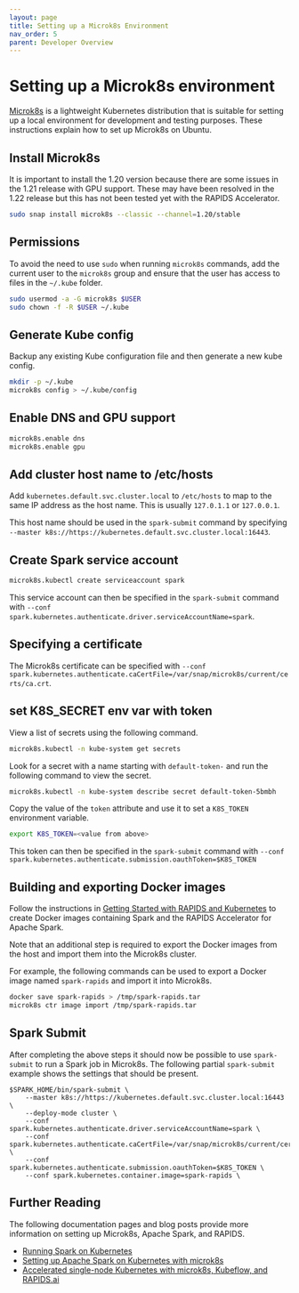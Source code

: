 ```yaml
---
layout: page
title: Setting up a Microk8s Environment
nav_order: 5
parent: Developer Overview
---
```


# Setting up a Microk8s environment

[Microk8s](https://microk8s.io/) is a lightweight Kubernetes distribution that is suitable for setting up a local
environment for development and testing purposes. These instructions explain how to set up Microk8s on Ubuntu.

## Install Microk8s

It is important to install the 1.20 version because there are some issues in the 1.21 release with GPU support. These
may have been resolved in the 1.22 release but this has not been tested yet with the RAPIDS Accelerator.

```bash
sudo snap install microk8s --classic --channel=1.20/stable
```

## Permissions
To avoid the need to use `sudo` when running `microk8s` commands, add the current user to the `microk8s` group and
ensure that the user has access to files in the `~/.kube` folder.

```bash
sudo usermod -a -G microk8s $USER
sudo chown -f -R $USER ~/.kube
```

## Generate Kube config

Backup any existing Kube configuration file and then generate a new kube config.

```bash
mkdir -p ~/.kube
microk8s config > ~/.kube/config
```

## Enable DNS and GPU support

```bash
microk8s.enable dns
microk8s.enable gpu
```

## Add cluster host name to /etc/hosts

Add `kubernetes.default.svc.cluster.local` to `/etc/hosts` to map to the same IP address as the host name. This is
usually `127.0.1.1` or `127.0.0.1`.

This host name should be used in the `spark-submit` command by specifying
`--master k8s://https://kubernetes.default.svc.cluster.local:16443`.

## Create Spark service account

```bash
microk8s.kubectl create serviceaccount spark
```

This service account can then be specified in the `spark-submit` command with
`--conf spark.kubernetes.authenticate.driver.serviceAccountName=spark`.

## Specifying a certificate

The Microk8s certificate can be specified with
`--conf spark.kubernetes.authenticate.caCertFile=/var/snap/microk8s/current/certs/ca.crt`.

## set K8S_SECRET env var with token

View a list of secrets using the following command.

```bash
microk8s.kubectl -n kube-system get secrets
```

Look for a secret with a name starting with `default-token-` and run the following command to view the secret.

```bash
microk8s.kubectl -n kube-system describe secret default-token-5bmbh
```

Copy the value of the `token` attribute and use it to set a `K8S_TOKEN` environment variable.

```bash
export K8S_TOKEN=<value from above>
```

This token can then be specified in the `spark-submit` command with
`--conf spark.kubernetes.authenticate.submission.oauthToken=$K8S_TOKEN`

## Building and exporting Docker images

Follow the instructions in [Getting Started with RAPIDS and Kubernetes](../get-started/getting-started-kubernetes.md)
to create Docker images containing Spark and the RAPIDS Accelerator for Apache Spark.

Note that an additional step is required to export the Docker images from the host and import them into the Microk8s
cluster.

For example, the following commands can be used to export a Docker image named `spark-rapids` and import it into
Microk8s.

```bash
docker save spark-rapids > /tmp/spark-rapids.tar
microk8s ctr image import /tmp/spark-rapids.tar
```

## Spark Submit

After completing the above steps it should now be possible to use `spark-submit` to run a Spark job in Microk8s. The
following partial `spark-submit` example shows the settings that should be present.

```
$SPARK_HOME/bin/spark-submit \
    --master k8s://https://kubernetes.default.svc.cluster.local:16443 \
    --deploy-mode cluster \
    --conf spark.kubernetes.authenticate.driver.serviceAccountName=spark \
    --conf spark.kubernetes.authenticate.caCertFile=/var/snap/microk8s/current/certs/ca.crt \
    --conf spark.kubernetes.authenticate.submission.oauthToken=$K8S_TOKEN \
    --conf spark.kubernetes.container.image=spark-rapids \
```

## Further Reading

The following documentation pages and blog posts provide more information on setting up Microk8s, Apache Spark, and
RAPIDS.

- [Running Spark on Kubernetes](https://spark.apache.org/docs/latest/running-on-kubernetes.html)
- [Setting up Apache Spark on Kubernetes with microk8s](https://www.waitingforcode.com/apache-spark/setting-up-apache-spark-kubernetes-microk8s/read)
- [Accelerated single-node Kubernetes with microk8s, Kubeflow, and RAPIDS.ai](https://chapeau.freevariable.com/2021/04/microk8s.html)